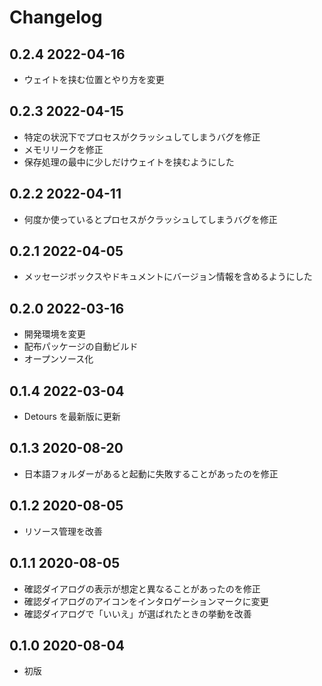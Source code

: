 # Changelog

## 0.2.4 2022-04-16

- ウェイトを挟む位置とやり方を変更

## 0.2.3 2022-04-15

- 特定の状況下でプロセスがクラッシュしてしまうバグを修正
- メモリリークを修正
- 保存処理の最中に少しだけウェイトを挟むようにした

## 0.2.2 2022-04-11

- 何度か使っているとプロセスがクラッシュしてしまうバグを修正

## 0.2.1 2022-04-05

- メッセージボックスやドキュメントにバージョン情報を含めるようにした

## 0.2.0 2022-03-16

- 開発環境を変更
- 配布パッケージの自動ビルド
- オープンソース化

## 0.1.4 2022-03-04

- Detours を最新版に更新

## 0.1.3 2020-08-20

- 日本語フォルダーがあると起動に失敗することがあったのを修正

## 0.1.2 2020-08-05

- リソース管理を改善

## 0.1.1 2020-08-05

- 確認ダイアログの表示が想定と異なることがあったのを修正
- 確認ダイアログのアイコンをインタロゲーションマークに変更
- 確認ダイアログで「いいえ」が選ばれたときの挙動を改善

## 0.1.0 2020-08-04

- 初版
